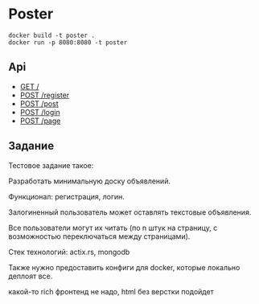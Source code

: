 # Poster
```
docker build -t poster .
docker run -p 8080:8080 -t poster
```

## Api
- [GET /](http://localhost:8080/)
- [POST /register](http://localhost:8080/register)
- [POST /post](http://localhost:8080/post)
- [POST /login](http://localhost:8080/login)
- [POST /page](http://localhost:8080/page)



## Задание
Тестовое задание такое:

Разработать минимальную доску объявлений. 

Функционал: регистрация, логин.

Залогиненный пользователь может оставлять текстовые объявления.

Все пользователи могут их читать (по n штук на страницу, с возможностью переключаться между страницами).

Стек технологий: actix.rs, mongodb

Также нужно предоставить конфиги для docker, которые локально деплоят все.

какой-то rich фронтенд не надо, html без верстки подойдет

